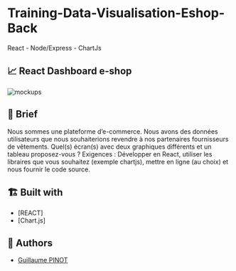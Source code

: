 # Training-Data-Visualisation-Eshop-Back
React - Node/Express - ChartJs

## 📈 React Dashboard e-shop

![mockups](https://github.com/devmrobot/Training-Data-Visualisation-Eshop-Front/blob/main/enooco-front.jpg)

## 🚀 Brief

Nous sommes une plateforme d’e-commerce. Nous avons des données utilisateurs que nous souhaiterions revendre à nos partenaires fournisseurs de vêtements.
Quel(s) écran(s) avec deux graphiques différents et un tableau proposez-vous ?
Exigences :
Développer en React, utiliser les libraires que vous souhaitez (exemple chartjs), mettre en ligne (au choix) et nous fournir le code source.

## 🏗️ Built with

-   [REACT]
-   [Chart.js]

## 👤 Authors

-   [Guillaume PINOT](mailto:dev@mrobot.fr)
